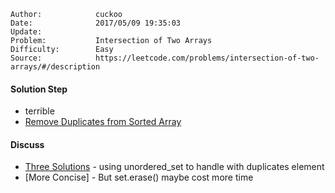
    Author:            cuckoo
    Date:              2017/05/09 19:35:03
    Update:            
    Problem:           Intersection of Two Arrays
    Difficulty:        Easy
    Source:            https://leetcode.com/problems/intersection-of-two-arrays/#/description

#### Solution Step
 - terrible
 - [Remove Duplicates from Sorted Array](https://leetcode.com/articles/remove-duplicates-sorted-array/)

#### Discuss
 - [Three Solutions](https://discuss.leetcode.com/topic/45685/three-java-solutions) - using unordered_set to handle with duplicates element
 - [More Concise] - But set.erase() maybe cost more time
